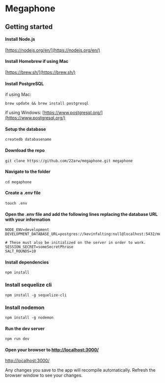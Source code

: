 # Megaphone

## Getting started

#### Install Node.js

[https://nodejs.org/en/](https://nodejs.org/en/)

#### Install Homebrew if using Mac

[https://brew.sh/](https://brew.sh/)

#### Install PostgreSQL

if using Mac:

```shell
brew update && brew install postgresql
```

if using Windows: [https://www.postgresql.org/](https://www.postgresql.org/)

#### Setup the database

```shell
createdb databasename
```

#### Download the repo

```shell
git clone https://github.com/22arw/megaphone.git megaphone
```

#### Navigate to the folder

```shell
cd megaphone
```

#### Create a .env file

```shell
touch .env
```

#### Open the .env file and add the following lines replacing the database URL with your information

```
NODE_ENV=development
DEVELOPMENT_DATABASE_URL=postgres://kevinfalting:null@localhost:5432/megaphone

# These must also be initialized on the server in order to work.
SESSION_SECRET=someSecretPhrase
SALT_ROUNDS=10
```

#### Install dependencies

```shell
npm install
```

### Install sequelize cli

```shell
npm install -g sequelize-cli
```

### Install nodemon

```shell
npm install -g nodemon
```

#### Run the dev server

```shell
npm run dev
```

#### Open your browser to [http://localhost:3000/](http://localhost:3000/)

[http://localhost:3000/](http://localhost:3000/)

Any changes you save to the app will recompile automatically. Refresh the browser window to see your changes.
